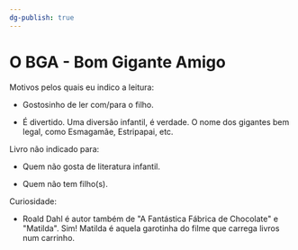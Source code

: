 ```yaml
---
dg-publish: true
---
```


# O BGA - Bom Gigante Amigo

Motivos pelos quais eu indico a leitura:

- Gostosinho de ler com/para o filho.

- É divertido. Uma diversão infantil, é verdade. O nome dos gigantes bem legal, como Esmagamãe, Estripapai, etc.


Livro não indicado para:

- Quem não gosta de literatura infantil.

- Quem não tem filho(s).


Curiosidade:

-  Roald Dahl é autor também de "A Fantástica Fábrica de Chocolate" e "Matilda". Sim! Matilda é aquela garotinha do filme que carrega livros num carrinho.
